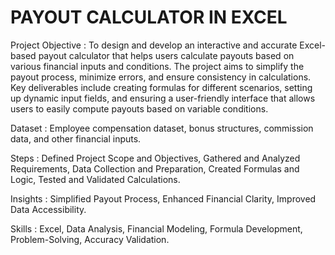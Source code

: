 # PAYOUT CALCULATOR IN EXCEL

Project Objective : To design and develop an interactive and accurate Excel-based payout calculator that helps users calculate payouts based on various financial inputs and conditions. The project aims to simplify the payout process, minimize errors, and ensure consistency in calculations. Key deliverables include creating formulas for different scenarios, setting up dynamic input fields, and ensuring a user-friendly interface that allows users to easily compute payouts based on variable conditions.

Dataset : Employee compensation dataset, bonus structures, commission data, and other financial inputs.

Steps : Defined Project Scope and Objectives, Gathered and Analyzed Requirements, Data Collection and Preparation, Created Formulas and Logic, Tested and Validated Calculations.

Insights : Simplified Payout Process, Enhanced Financial Clarity, Improved Data Accessibility.

Skills : Excel, Data Analysis, Financial Modeling, Formula Development, Problem-Solving, Accuracy Validation.
